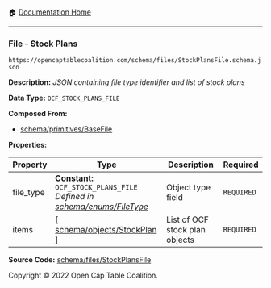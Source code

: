 :house: [Documentation Home](/README.md)

---

### File - Stock Plans

`https://opencaptablecoalition.com/schema/files/StockPlansFile.schema.json`

**Description:** _JSON containing file type identifier and list of stock plans_

**Data Type:** `OCF_STOCK_PLANS_FILE`

**Composed From:**

- [schema/primitives/BaseFile](/docs/schema/primitives/BaseFile.md)

**Properties:**

| Property  | Type                                                                                                          | Description                    | Required   |
| --------- | ------------------------------------------------------------------------------------------------------------- | ------------------------------ | ---------- |
| file_type | **Constant:** `OCF_STOCK_PLANS_FILE`</br>_Defined in [schema/enums/FileType](/docs/schema/enums/FileType.md)_ | Object type field              | `REQUIRED` |
| items     | [ [schema/objects/StockPlan](/docs/schema/objects/StockPlan.md) ]                                             | List of OCF stock plan objects | `REQUIRED` |

**Source Code:** [schema/files/StockPlansFile](/schema/files/StockPlansFile.schema.json)

Copyright © 2022 Open Cap Table Coalition.
